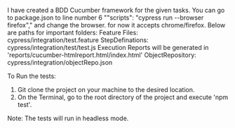 I have created a BDD Cucumber framework for the given tasks.
You can go to package.json to line number 6 ""scripts": "cypress run --browser firefox"," and change the browser. for now it accepts chrome/firefox.
Below are paths for important folders:
Feature Files: cypress/integration/test.feature
StepDefinations: cypress/integration/test/test.js
Execution Reports will be generated in 'reports/cucumber-htmlreport.html/index.html'
ObjectRepository: cypress/integration/objectRepo.json

To Run the tests:
1. Git clone the project on your machine to the desired location.
2. On the Terminal, go to the root directory of the project and execute 'npm test'.

Note: The tests will run in headless mode.